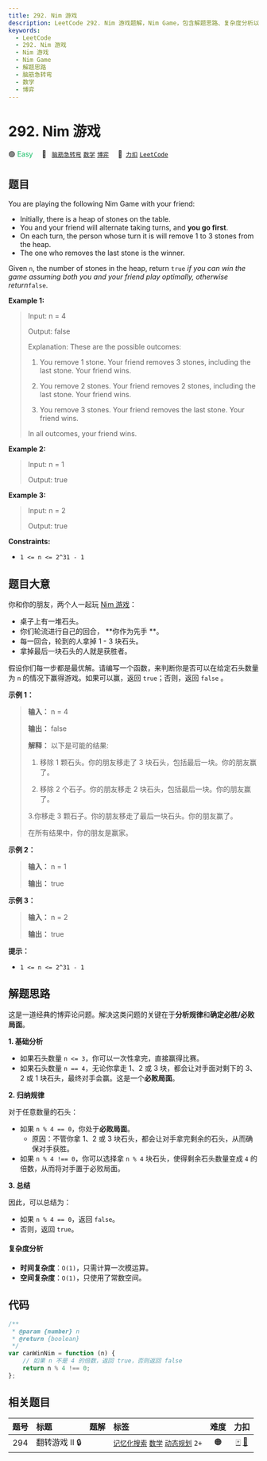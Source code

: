 ```yaml
---
title: 292. Nim 游戏
description: LeetCode 292. Nim 游戏题解，Nim Game，包含解题思路、复杂度分析以及完整的 JavaScript 代码实现。
keywords:
  - LeetCode
  - 292. Nim 游戏
  - Nim 游戏
  - Nim Game
  - 解题思路
  - 脑筋急转弯
  - 数学
  - 博弈
---
```


# 292. Nim 游戏

🟢 <font color=#15bd66>Easy</font>&emsp; 🔖&ensp; [`脑筋急转弯`](/tag/brainteaser.md) [`数学`](/tag/math.md) [`博弈`](/tag/game-theory.md)&emsp; 🔗&ensp;[`力扣`](https://leetcode.cn/problems/nim-game) [`LeetCode`](https://leetcode.com/problems/nim-game)

## 题目

You are playing the following Nim Game with your friend:

- Initially, there is a heap of stones on the table.
- You and your friend will alternate taking turns, and **you go first**.
- On each turn, the person whose turn it is will remove 1 to 3 stones from the heap.
- The one who removes the last stone is the winner.

Given `n`, the number of stones in the heap, return `true` _if you can win the
game assuming both you and your friend play optimally, otherwise
return_`false`.

**Example 1:**

> Input: n = 4
>
> Output: false
>
> Explanation: These are the possible outcomes:
>
> 1. You remove 1 stone. Your friend removes 3 stones, including the last stone. Your friend wins.
>
> 2. You remove 2 stones. Your friend removes 2 stones, including the last stone. Your friend wins.
>
> 3. You remove 3 stones. Your friend removes the last stone. Your friend wins.
>
> In all outcomes, your friend wins.

**Example 2:**

> Input: n = 1
>
> Output: true

**Example 3:**

> Input: n = 2
>
> Output: true

**Constraints:**

- `1 <= n <= 2^31 - 1`

## 题目大意

你和你的朋友，两个人一起玩 [Nim 游戏](https://baike.baidu.com/item/Nim游戏/6737105)：

- 桌子上有一堆石头。
- 你们轮流进行自己的回合， **你作为先手 **。
- 每一回合，轮到的人拿掉 1 - 3 块石头。
- 拿掉最后一块石头的人就是获胜者。

假设你们每一步都是最优解。请编写一个函数，来判断你是否可以在给定石头数量为 `n` 的情况下赢得游戏。如果可以赢，返回 `true`；否则，返回
`false` 。

**示例 1：**

> **输入：** n = 4
>
> **输出：** false
>
> **解释：** 以下是可能的结果:
>
> 1. 移除 1 颗石头。你的朋友移走了 3 块石头，包括最后一块。你的朋友赢了。
>
> 2. 移除 2 个石子。你的朋友移走 2 块石头，包括最后一块。你的朋友赢了。
>
> 3.你移走 3 颗石子。你的朋友移走了最后一块石头。你的朋友赢了。
>
> 在所有结果中，你的朋友是赢家。

**示例 2：**

> **输入：** n = 1
>
> **输出：** true

**示例 3：**

> **输入：** n = 2
>
> **输出：** true

**提示：**

- `1 <= n <= 2^31 - 1`

## 解题思路

这是一道经典的博弈论问题。解决这类问题的关键在于**分析规律**和**确定必胜/必败局面**。

**1. 基础分析**

- 如果石头数量 `n <= 3`，你可以一次性拿完，直接赢得比赛。
- 如果石头数量 `n == 4`，无论你拿走 1、2 或 3 块，都会让对手面对剩下的 3、2 或 1 块石头，最终对手会赢。这是一个**必败局面**。

**2. 归纳规律**

对于任意数量的石头：

- 如果 `n % 4 == 0`，你处于**必败局面**。
  - 原因：不管你拿 1、2 或 3 块石头，都会让对手拿完剩余的石头，从而确保对手获胜。
- 如果 `n % 4 !== 0`，你可以选择拿 `n % 4` 块石头，使得剩余石头数量变成 `4` 的倍数，从而将对手置于必败局面。

**3. 总结**

因此，可以总结为：

- 如果 `n % 4 == 0`，返回 `false`。
- 否则，返回 `true`。

#### 复杂度分析

- **时间复杂度**：`O(1)`，只需计算一次模运算。
- **空间复杂度**：`O(1)`，只使用了常数空间。

## 代码

```javascript
/**
 * @param {number} n
 * @return {boolean}
 */
var canWinNim = function (n) {
	// 如果 n 不是 4 的倍数，返回 true，否则返回 false
	return n % 4 !== 0;
};
```

## 相关题目

<!-- prettier-ignore -->
| 题号 | 标题 | 题解 | 标签 | 难度 | 力扣 |
| :------: | :------ | :------: | :------ | :------: | :------: |
| 294 | 翻转游戏 II 🔒 |  |  [`记忆化搜索`](/tag/memoization.md) [`数学`](/tag/math.md) [`动态规划`](/tag/dynamic-programming.md) `2+` | 🟠 | [🀄️](https://leetcode.cn/problems/flip-game-ii) [🔗](https://leetcode.com/problems/flip-game-ii) |